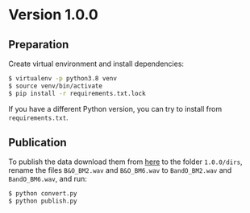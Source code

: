 # Version 1.0.0

## Preparation

Create virtual environment and install dependencies:

```bash
$ virtualenv -p python3.8 venv
$ source venv/bin/activate
$ pip install -r requirements.txt.lock
```

If you have a different Python version,
you can try to install from `requirements.txt`.

## Publication

To publish the data
download them from
[here](https://github.com/fschmid56/cpjku_dcase23/tree/main/datasets/dirs)
to the folder `1.0.0/dirs`,
rename the files 
`B&O_BM2.wav` and `B&O_BM6.wav`
to `BandO_BM2.wav` and `BandO_BM6.wav`,
and run:

```bash
$ python convert.py
$ python publish.py
```
